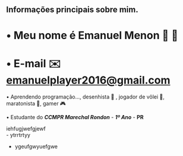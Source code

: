 ## Informações principais sobre mim.
# • Meu nome é Emanuel Menon 🗿 🍷
# • E-mail :envelope: emanuelplayer2016@gmail.com
• Aprendendo programação..., desenhista :pencil: , jogador de vôlei 🏐, maratonista :runner:, gamer :video_game:

• Estudante do ***CCMPR Marechal Rondon*** - ***1º Ano*** - **PR**
<deatails>
  <summary>iehfugjwefgjewf</summary>
  - ytrrtrtyy

- ygeufgwyuefgwe

</details>
